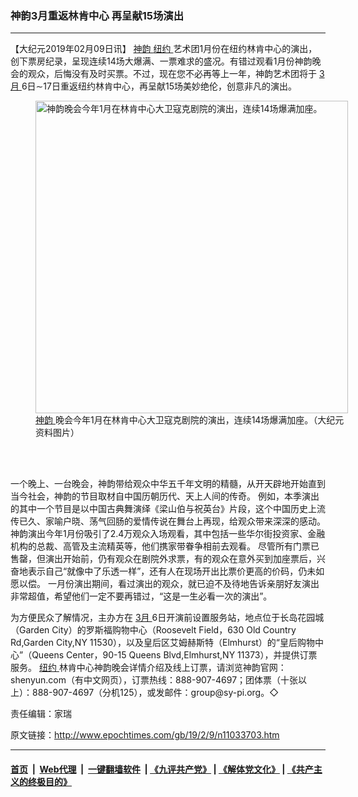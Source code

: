 ### 神韵3月重返林肯中心 再呈献15场演出
------------------------

<p>
 【大纪元2019年02月09日讯】
 <a href="http://www.epochtimes.com/gb/tag/%E7%A5%9E%E9%9F%B5.html">
  神韵
 </a>
 <a href="http://www.epochtimes.com/gb/tag/%E7%BA%BD%E7%BA%A6.html">
  纽约
 </a>
 艺术团1月份在纽约林肯中心的演出，创下票房纪录，呈现连续14场大爆满、一票难求的盛况。有错过观看1月份神韵晚会的观众，后悔没有及时买票。不过，现在您不必再等上一年，神韵艺术团将于
 <a href="http://www.epochtimes.com/gb/tag/3%E6%9C%88.html">
  3月
 </a>
 6日∼17日重返纽约林肯中心，再呈献15场美妙绝伦，创意非凡的演出。
</p>
<figure class="wp-caption aligncenter" id="11033706" style="width: 500px">
 <img alt="神韵晚会今年1月在林肯中心大卫寇克剧院的演出，连续14场爆满加座。" src="http://i.epochtimes.com/assets/uploads/2019/02/1f26537f9f0c9454cd4808b0e8688b6a-450x300.jpg" width="500"/>
 <br/><figcaption class="wp-caption-text">
  <a href="http://www.epochtimes.com/gb/tag/%E7%A5%9E%E9%9F%B5.html">
   神韵
  </a>
  晚会今年1月在林肯中心大卫寇克剧院的演出，连续14场爆满加座。（大纪元资料图片）
 </figcaption><br/>
</figure><br/>
<p>
 一个晚上、一台晚会，神韵带给观众中华五千年文明的精髓，从开天辟地开始直到当今社会，神韵的节目取材自中国历朝历代、天上人间的传奇。 例如，本季演出的其中一个节目是以中国古典舞演绎《梁山伯与祝英台》片段，这个中国历史上流传已久、家喻户晓、荡气回肠的爱情传说在舞台上再现，给观众带来深深的感动。 神韵演出今年1月份吸引了2.4万观众入场观看，其中包括一些华尔街投资家、金融机构的总裁、高管及主流精英等，他们携家带眷争相前去观看。 尽管所有门票已售罄，但演出开始前，仍有观众在剧院外求票，有的观众在意外买到加座票后，兴奋地表示自己“就像中了乐透一样”，还有人在现场开出比票价更高的价码，仍未如愿以偿。 一月份演出期间，看过演出的观众，就已迫不及待地告诉亲朋好友演出非常超值，希望他们一定不要再错过，“这是一生必看一次的演出”。
</p>
<p>
 为方便民众了解情况，主办方在
 <a href="http://www.epochtimes.com/gb/tag/3%E6%9C%88.html">
  3月
 </a>
 6日开演前设置服务站，地点位于长岛花园城（Garden City）的罗斯福购物中心（Roosevelt Field，630 Old Country Rd,Garden City,NY 11530），以及皇后区艾姆赫斯特（Elmhurst）的“皇后购物中心”（Queens Center，90-15 Queens Blvd,Elmhurst,NY 11373），并提供订票服务。
 <a href="http://www.epochtimes.com/gb/tag/%E7%BA%BD%E7%BA%A6.html">
  纽约
 </a>
 林肯中心神韵晚会详情介绍及线上订票，请浏览神韵官网：shenyun.com（有中文网页），订票热线：888-907-4697；团体票（十张以上）：888-907-4697（分机125），或发邮件：group@sy-pi.org。◇
</p>
<p>
 责任编辑：家瑞
</p>

原文链接：http://www.epochtimes.com/gb/19/2/9/n11033703.htm


------------------------
#### [首页](https://github.com/gfw-breaker/banned-news/blob/master/README.md) &nbsp;|&nbsp; [Web代理](https://github.com/labour-camp/helloworld) &nbsp;|&nbsp; [一键翻墙软件](https://github.com/gfw-breaker/nogfw/blob/master/README.md) &nbsp;| [《九评共产党》](https://github.com/gfw-breaker/9ping.md/blob/master/README.md#九评之一评共产党是什么) | [《解体党文化》](https://github.com/gfw-breaker/jtdwh.md/blob/master/README.md) | [《共产主义的终极目的》](https://github.com/gfw-breaker/gczydzjmd.md/blob/master/README.md)

